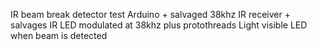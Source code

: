 IR beam break detector test
Arduino + salvaged 38khz IR receiver + salvages IR LED modulated at 38khz
plus protothreads
Light visible LED when beam is detected


